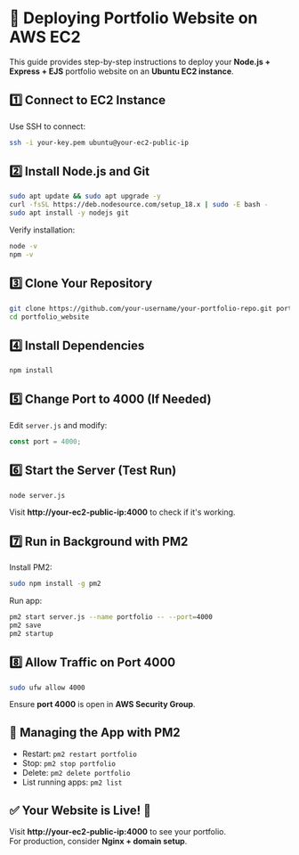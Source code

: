 # 🚀 Deploying Portfolio Website on AWS EC2

This guide provides step-by-step instructions to deploy your **Node.js + Express + EJS** portfolio website on an **Ubuntu EC2 instance**.

## 1️⃣ Connect to EC2 Instance
Use SSH to connect:
```sh
ssh -i your-key.pem ubuntu@your-ec2-public-ip
```

## 2️⃣ Install Node.js and Git
```sh
sudo apt update && sudo apt upgrade -y
curl -fsSL https://deb.nodesource.com/setup_18.x | sudo -E bash -
sudo apt install -y nodejs git
```
Verify installation:
```sh
node -v
npm -v
```

## 3️⃣ Clone Your Repository

```sh
git clone https://github.com/your-username/your-portfolio-repo.git portfolio_website
cd portfolio_website
```

## 4️⃣ Install Dependencies
```sh
npm install
```

## 5️⃣ Change Port to 4000 (If Needed)
Edit `server.js` and modify:
```js
const port = 4000;
```

## 6️⃣ Start the Server (Test Run)
```sh
node server.js
```
Visit **http://your-ec2-public-ip:4000** to check if it's working.

## 7️⃣ Run in Background with PM2
Install PM2:
```sh
sudo npm install -g pm2
```
Run app:
```sh
pm2 start server.js --name portfolio -- --port=4000
pm2 save
pm2 startup
```

## 8️⃣ Allow Traffic on Port 4000
```sh
sudo ufw allow 4000
```
Ensure **port 4000** is open in **AWS Security Group**.

## 🔄 Managing the App with PM2
- Restart: `pm2 restart portfolio`
- Stop: `pm2 stop portfolio`
- Delete: `pm2 delete portfolio`
- List running apps: `pm2 list`

## ✅ Your Website is Live! 🚀
Visit **http://your-ec2-public-ip:4000** to see your portfolio.  
For production, consider **Nginx + domain setup**.
